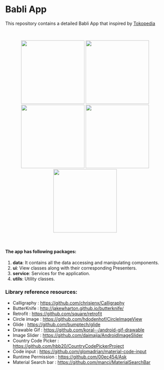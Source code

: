 # Babli App

This repository contains a detailed Babli App that inspired by <a href="https://tokopedia.com">Tokopedia</a>

</br>
<p align="center">
  <img src="https://raw.githubusercontent.com/aasumitro/Babli/master/Docs/Images/1-Login.png" width="200">
  <img src="https://github.com/aasumitro/Babli/blob/master/Docs/Images/2-current-email.png?raw=true" width="200">
  <img src="https://github.com/aasumitro/Babli/blob/master/Docs/Images/3-forgot.png?raw=true" width="200">
  <img src="https://raw.githubusercontent.com/aasumitro/Babli/master/Docs/Images/4-Register.png" width="200">
  <img src="https://raw.githubusercontent.com/aasumitro/Babli/master/Docs/Images/5-verification.png" width="200">
</p>
</br>

#### The app has following packages:
1. **data**: It contains all the data accessing and manipulating components.
2. **ui**: View classes along with their corresponding Presenters.
3. **service**: Services for the application.
4. **utils**: Utility classes.

### Library reference resources:

- Calligraphy          : https://github.com/chrisjenx/Calligraphy
- ButterKnife          : http://jakewharton.github.io/butterknife/
- Retrofit             : https://github.com/square/retrofit
- Circle image         : https://github.com/hdodenhof/CircleImageView
- Glide                : https://github.com/bumptech/glide
- Drawable Gif         : https://github.com/koral--/android-gif-drawable
- Image Slider         : https://github.com/daimajia/AndroidImageSlider
- Country Code Picker  : https://github.com/hbb20/CountryCodePickerProject
- Code input           : https://github.com/glomadrian/material-code-input
- Runtime Permission   : https://github.com/00ec454/Ask
- Material Search bar  : https://github.com/mancj/MaterialSearchBar
